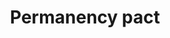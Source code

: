 ---
layout: layouts/resource.njk
title: Permanency pact
filetype: pdf
url: ""
file: /images/permanency-pact.pdf
tags:
  - resource
  - supportive-relationships
description: This pledge is made when a supportive adult intends to provide a lifelong kin-like relationship with youth.
---
